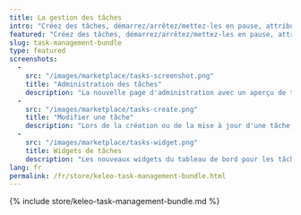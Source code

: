 ```yaml
---
title: La gestion des tâches
intro: "Créez des tâches, démarrez/arrêtez/mettez-les en pause, attribuez-les aux utilisateurs et aux équipes et enregistrez les temps - un plugin de gestion de liste de tâches pour Kimai qui ajoute deux nouveaux widgets de tableau de bord"
featured: "Créez des tâches, démarrez/arrêtez/mettez-les en pause, attribuez-les aux utilisateurs et aux équipes - un plugin de gestion de liste de tâches qui est connecté à votre suivi du temps et ajoute deux nouveaux widgets de tableau de bord"
slug: task-management-bundle
type: featured
screenshots:
  - 
    src: "/images/marketplace/tasks-screenshot.png"
    title: "Administration des tâches"
    description: "La nouvelle page d'administration avec un aperçu de toutes les tâches avec suivi des temps, statuts et affectations"
  - 
    src: "/images/marketplace/tasks-create.png"
    title: "Modifier une tâche"
    description: "Lors de la création ou de la mise à jour d'une tâche, vous pouvez enregistrer ces champs"
  - 
    src: "/images/marketplace/tasks-widget.png"
    title: Widgets de tâches
    description: "Les nouveaux widgets du tableau de bord pour les tâches assignées et en attente"
lang: fr
permalink: /fr/store/keleo-task-management-bundle.html
---
```


{% include store/keleo-task-management-bundle.md %}
